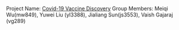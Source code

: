 Project Name: [Covid-19 Vaccine Discovery](https://github.com/Meiqi-Wu/vaccine-discovery)
Group Members: Meiqi Wu(mw849), Yuwei Liu (yl3388), Jialiang Sun(js3553), Vaish Gajaraj (vg289)
